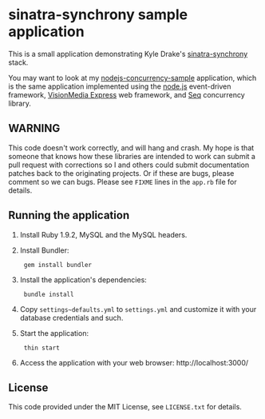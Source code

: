 sinatra-synchrony sample application
====================================

This is a small application demonstrating Kyle Drake's [sinatra-synchrony](https://github.com/kyledrake/sinatra-synchrony) stack.

You may want to look at my [nodejs-concurrency-sample](https://github.com/igal/nodejs-concurrency-sample) application, which is the same application implemented using the [node.js](http://nodejs.org/) event-driven framework, [VisionMedia Express](http://expressjs.com/) web framework, and [Seq](https://github.com/substack/node-seq) concurrency library.

WARNING
-------

This code doesn't work correctly, and will hang and crash. My hope is that someone that knows how these libraries are intended to work can submit a pull request with corrections so I and others could submit documentation patches back to the originating projects. Or if these are bugs, please comment so we can bugs. Please see `FIXME` lines in the `app.rb` file for details.

Running the application
-----------------------

1. Install Ruby 1.9.2, MySQL and the MySQL headers.
2. Install Bundler:

        gem install bundler
3. Install the application's dependencies:

        bundle install
4. Copy `settings~defaults.yml` to `settings.yml` and customize it with your database credentials and such.
5. Start the application:

        thin start
6. Access the application with your web browser: http://localhost:3000/

License
-------

This code provided under the MIT License, see `LICENSE.txt` for details.
